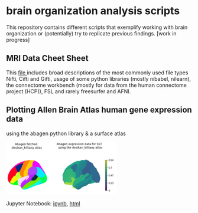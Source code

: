 # brain organization analysis scripts

This repository contains different scripts that exemplify working with brain organization or (potentially) try to replicate previous findings. [work in progress]

## MRI Data Cheet Sheet

This <a href="https://github.com/rscgh/brainorg/blob/main/MRI%20Data%20Cheet%20Sheet.md">file </a> includes broad descriptions of the most commonly used file types Nifti, Cifti and Gifti, usage of some python libraries (mostly nibabel, nilearn), the connectome workbench (mostly for data from the human connectome project (HCP)), FSL and rarely freesurfer and AFNI.
         
## Plotting Allen Brain Atlas human gene expression data

using the abagen python library & a surface atlas

<a href="https://htmlpreview.github.io/?https://github.com/rscgh/brainorg/blob/main/html/abagen_extract_and_plot_gene_data.html" ><img src="html/abagen_extract_and_plot_gene_data.html.jpg" width="300"></a>

Jupyter Notebook: [ipynb](abagen_extract_and_plot_gene_data.ipynb), [html](https://htmlpreview.github.io/?https://github.com/rscgh/brainorg/blob/main/html/abagen_extract_and_plot_gene_data.html)

